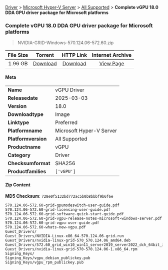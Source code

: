 
[Driver](/README.md)  >  [Microsoft Hyper-V Server](/index/Driver/Microsoft_Hyper-V_Server.md)  >  [All Supported](/index/Driver/Microsoft_Hyper-V_Server/All_Supported.md)  >  **Complete vGPU 18.0 DDA GPU driver package for Microsoft platforms**


###    Complete vGPU 18.0 DDA GPU driver package for Microsoft platforms

> NVIDIA-GRID-Windows-570.124.06-572.60.zip   


| **File Size** | **Torrent**  | **HTTP Link** | **Internet Archive** |
|:-------------:|:------------:|:-------------:|:--------------------:|
| 1.96 GB |  [Download](https://archive.org/download/nvgpu_NVIDIA-GRID-Windows-570.124.06-572.60.zip/nvgpu_NVIDIA-GRID-Windows-570.124.06-572.60.zip_archive.torrent)       | [Download](https://archive.org/compress/nvgpu_NVIDIA-GRID-Windows-570.124.06-572.60.zip) | [View Page](https://archive.org/details/nvgpu_NVIDIA-GRID-Windows-570.124.06-572.60.zip)       |

#### Meta

<table>
<tr><td><strong>Name</strong></td><td>vGPU Driver</td></tr>
<tr><td><strong>Releasedate</strong></td><td>2025-03-03</td></tr>
<tr><td><strong>Version</strong></td><td>18.0</td></tr>
<tr><td><strong>Downloadtype</strong></td><td>Image</td></tr>
<tr><td><strong>Linktype</strong></td><td>Preferred</td></tr>
<tr><td><strong>Platformname</strong></td><td>Microsoft Hyper-V Server</td></tr>
<tr><td><strong>Platformversion</strong></td><td>All Supported</td></tr>
<tr><td><strong>Productname</strong></td><td>vGPU</td></tr>
<tr><td><strong>Category</strong></td><td>Driver</td></tr>
<tr><td><strong>Checksumformat</strong></td><td>SHA256</td></tr>
<tr><td><strong>Productfamilies</strong></td><td><code>['vGPU']</code></td></tr>
</table>

#### Zip Content

**MD5 Checksum**: `728e0f5132bd772ac5b0b8bbbf9b6f6e`

```text
570.124.06-572.60-grid-gpumodeswitch-user-guide.pdf
570.124.06-572.60-grid-licensing-user-guide.pdf
570.124.06-572.60-grid-software-quick-start-guide.pdf
570.124.06-572.60-grid-vgpu-release-notes-microsoft-windows-server.pdf
570.124.06-572.60-grid-vgpu-user-guide.pdf
570.124.06-572.60-whats-new-vgpu.pdf
Guest_Drivers/
Guest_Drivers/NVIDIA-Linux-x86_64-570.124.06-grid.run
Guest_Drivers/nvidia-linux-grid-570_570.124.06_amd64.deb
Guest_Drivers/572.60_grid_win10_win11_server2019_server2022_dch_64bit_international.exe
Guest_Drivers/nvidia-linux-grid-570-570.124.06-1.x86_64.rpm
Signing_Keys/
Signing_Keys/vgpu_debian_publickey.pub
Signing_Keys/vgpu_rpm_publickey.pub
```